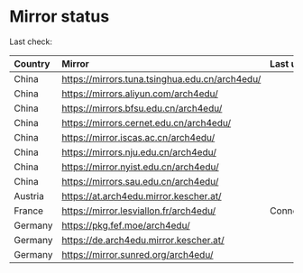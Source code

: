 <script src="./time.js"></script>
# Mirror status
Last check: <script type="text/javascript">localize(1702045012.484908);</script>

|Country|Mirror|Last update|
|:------|:-----|:----------|
|China|https://mirrors.tuna.tsinghua.edu.cn/arch4edu/|<script type="text/javascript">localize(1702017267);</script>|
|China|https://mirrors.aliyun.com/arch4edu/|<script type="text/javascript">localize(1702017267);</script>|
|China|https://mirrors.bfsu.edu.cn/arch4edu/|<script type="text/javascript">localize(1702017267);</script>|
|China|https://mirrors.cernet.edu.cn/arch4edu/|<script type="text/javascript">localize(1702017267);</script>|
|China|https://mirror.iscas.ac.cn/arch4edu/|<script type="text/javascript">localize(1702017267);</script>|
|China|https://mirrors.nju.edu.cn/arch4edu/|<script type="text/javascript">localize(1702017267);</script>|
|China|https://mirror.nyist.edu.cn/arch4edu/|<script type="text/javascript">localize(1702017267);</script>|
|China|https://mirrors.sau.edu.cn/arch4edu/|<script type="text/javascript">localize(1702017267);</script>|
|Austria|https://at.arch4edu.mirror.kescher.at/|<script type="text/javascript">localize(1702017267);</script>|
|France|https://mirror.lesviallon.fr/arch4edu/|ConnectionError|
|Germany|https://pkg.fef.moe/arch4edu/|<script type="text/javascript">localize(1702017267);</script>|
|Germany|https://de.arch4edu.mirror.kescher.at/|<script type="text/javascript">localize(1702017267);</script>|
|Germany|https://mirror.sunred.org/arch4edu/|<script type="text/javascript">localize(1702017267);</script>|

<script src="./tablefilter/tablefilter.js"></script>
<script src="./table.js"></script>
